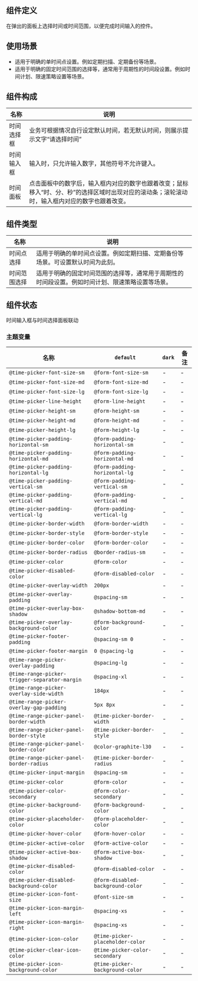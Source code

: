 ## 组件定义

在弹出的面板上选择时间或时间范围，以便完成时间输入的控件。

## 使用场景

- 适用于明确的单时间点设置。例如定期扫描、定期备份等场景。
- 适用于明确的固定时间范围的选择等，通常用于周期性的时间段设置。例如时间计划、限速策略设置等场景。

## 组件构成

| 名称 | 说明 |
| --- | --- |
| 时间选择框 | 业务可根据情况自行设定默认时间，若无默认时间，则展示提示文字“请选择时间” |
| 时间输入框 | 输入时，只允许输入数字，其他符号不允许键入。 |
| 时间面板 | 点击面板中的数字后，输入框内对应的数字也跟着改变；鼠标移入“时、分、秒”的选择区域时出现对应的滚动条；滚轮滚动时，输入框内对应的数字也跟着改变。 |

## 组件类型

| 名称 | 说明 |
| --- | --- |
| 时间点选择 | 适用于明确的单时间点设置。例如定期扫描、定期备份等场景。可设置默认时间为此刻。 |
| 时间范围选择 | 适用于明确的固定时间范围的选择等，通常用于周期性的时间段设置。例如时间计划、限速策略设置等场景。 |

## 组件状态

时间输入框与时间选择面板联动

### 主题变量

| 名称 | `default` | `dark` | 备注 |
| --- | --- | --- | --- |
| `@time-picker-font-size-sm` | `@form-font-size-sm` | - | - |
| `@time-picker-font-size-md` | `@form-font-size-md` | - | - |
| `@time-picker-font-size-lg` | `@form-font-size-lg` | - | - |
| `@time-picker-line-height` | `@form-line-height` | - | - |
| `@time-picker-height-sm` | `@form-height-sm` | - | - |
| `@time-picker-height-md` | `@form-height-md` | - | - |
| `@time-picker-height-lg` | `@form-height-lg` | - | - |
| `@time-picker-padding-horizontal-sm` | `@form-padding-horizontal-sm` | - | - |
| `@time-picker-padding-horizontal-md` | `@form-padding-horizontal-md` | - | - |
| `@time-picker-padding-horizontal-lg` | `@form-padding-horizontal-lg` | - | - |
| `@time-picker-padding-vertical-sm` | `@form-padding-vertical-sm` | - | - |
| `@time-picker-padding-vertical-md` | `@form-padding-vertical-md` | - | - |
| `@time-picker-padding-vertical-lg` | `@form-padding-vertical-lg` | - | - |
| `@time-picker-border-width` | `@form-border-width` | - | - |
| `@time-picker-border-style` | `@form-border-style` | - | - |
| `@time-picker-border-color` | `@form-border-color` | - | - |
| `@time-picker-border-radius` | `@border-radius-sm` | - | - |
| `@time-picker-color` | `@form-color` | - | - |
| `@time-picker-disabled-color` | `@form-disabled-color` | - | - |
| `@time-picker-overlay-width` | `200px` | - | - |
| `@time-picker-overlay-padding` | `@spacing-sm` | - | - |
| `@time-picker-overlay-box-shadow` | `@shadow-bottom-md` | - | - |
| `@time-picker-overlay-background-color` | `@form-background-color` | - | - |
| `@time-picker-footer-padding` | `@spacing-sm 0` | - | - |
| `@time-picker-footer-margin` | `0 @spacing-lg` | - | - |
| `@time-range-picker-overlay-padding` | `@spacing-lg` | - | - |
| `@time-range-picker-trigger-separator-margin` | `@spacing-xl` | - | - |
| `@time-range-picker-overlay-side-width` | `184px` | - | - |
| `@time-range-picker-overlay-gap-padding` | `5px 8px` | - | - |
| `@time-range-picker-panel-border-width` | `@time-picker-border-width` | - | - |
| `@time-range-picker-panel-border-style` | `@time-picker-border-style` | - | - |
| `@time-range-picker-panel-border-color` | `@color-graphite-l30` | - | - |
| `@time-range-picker-panel-border-radius` | `@time-picker-border-radius` | - | - |
| `@time-picker-input-margin` | `@spacing-sm` | - | - |
| `@time-picker-color` | `@form-color` | - | - |
| `@time-picker-color-secondary` | `@form-color-secondary` | - | - |
| `@time-picker-background-color` | `@form-background-color` | - | - |
| `@time-picker-placeholder-color` | `@form-placeholder-color` | - | - |
| `@time-picker-hover-color` | `@form-hover-color` | - | - |
| `@time-picker-active-color` | `@form-active-color` | - | - |
| `@time-picker-active-box-shadow` | `@form-active-box-shadow` | - | - |
| `@time-picker-disabled-color` | `@form-disabled-color` | - | - |
| `@time-picker-disabled-background-color` | `@form-disabled-background-color` | - | - |
| `@time-picker-icon-font-size` | `@font-size-sm` | - | - |
| `@time-picker-icon-margin-left` | `@spacing-xs` | - | - |
| `@time-picker-icon-margin-right` | `@spacing-xs` | - | - |
| `@time-picker-icon-color` | `@time-picker-placeholder-color` | - | - |
| `@time-picker-clear-icon-color` | `@time-picker-color-secondary` | - | - |
| `@time-picker-icon-background-color` | `@time-picker-background-color` | - | - |
